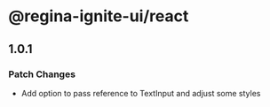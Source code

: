 # @regina-ignite-ui/react

## 1.0.1

### Patch Changes

- Add option to pass reference to TextInput and adjust some styles
